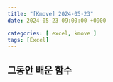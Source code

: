 ```yaml
---
title: "[Kmove] 2024-05-23"
date: 2024-05-23 09:00:00 +0900

categories: [ excel, kmove ]
tags: [Excel]
---
```



## 그동안 배운 함수
